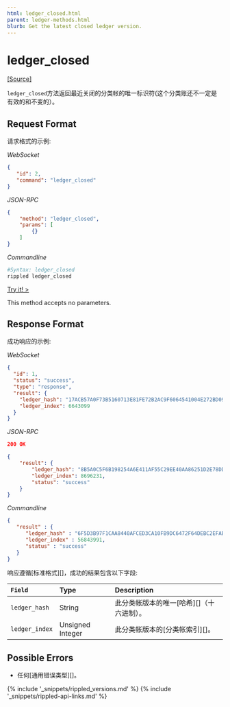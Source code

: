 ```yaml
---
html: ledger_closed.html
parent: ledger-methods.html
blurb: Get the latest closed ledger version.
---
```

# ledger_closed
[[Source]](https://github.com/ripple/rippled/blob/master/src/ripple/rpc/handlers/LedgerClosed.cpp "Source")

`ledger_closed`方法返回最近关闭的分类帐的唯一标识符(这个分类账还不一定是有效的和不变的）。

## Request Format
请求格式的示例:

<!-- MULTICODE_BLOCK_START -->

*WebSocket*

```json
{
   "id": 2,
   "command": "ledger_closed"
}
```

*JSON-RPC*

```json
{
    "method": "ledger_closed",
    "params": [
        {}
    ]
}
```

*Commandline*

```sh
#Syntax: ledger_closed
rippled ledger_closed
```

<!-- MULTICODE_BLOCK_END -->

[Try it! >](websocket-api-tool.html#ledger_closed)

This method accepts no parameters.

## Response Format
成功响应的示例:

<!-- MULTICODE_BLOCK_START -->

*WebSocket*

```json
{
  "id": 1,
  "status": "success",
  "type": "response",
  "result": {
    "ledger_hash": "17ACB57A0F73B5160713E81FE72B2AC9F6064541004E272BD09F257D57C30C02",
    "ledger_index": 6643099
  }
}
```

*JSON-RPC*

```json
200 OK

{
    "result": {
        "ledger_hash": "8B5A0C5F6B198254A6E411AF55C29EE40AA86251D2E78DD0BB17647047FA9C24",
        "ledger_index": 8696231,
        "status": "success"
    }
}
```

*Commandline*

```json
{
   "result" : {
      "ledger_hash" : "6F5D3B97F1CAA8440AFCED3CA10FB9DC6472F64DEBC2EFAE7CAE7FC0123F32DA",
      "ledger_index" : 56843991,
      "status" : "success"
   }
}
```

<!-- MULTICODE_BLOCK_END -->

响应遵循[标准格式][]，成功的结果包含以下字段:

| `Field`        | Type             | Description                              |
|:---------------|:-----------------|:-----------------------------------------|
| `ledger_hash`  | String           | 此分类帐版本的唯一[哈希][]（十六进制）。 |
| `ledger_index` | Unsigned Integer | 此分类帐版本的[分类帐索引][]。          |

## Possible Errors

* 任何[通用错误类型][]。


{% include '_snippets/rippled_versions.md' %}
{% include '_snippets/rippled-api-links.md' %}
